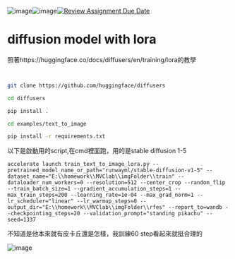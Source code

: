![image](https://github.com/mvclab-ntust-course/course3-benson5104/assets/113347980/8a50c373-109a-4da3-a05e-8a0011fb7ffe)![image](https://github.com/mvclab-ntust-course/course3-benson5104/assets/113347980/f9906187-1856-4bf8-b932-f0769ae36559)[![Review Assignment Due Date](https://classroom.github.com/assets/deadline-readme-button-24ddc0f5d75046c5622901739e7c5dd533143b0c8e959d652212380cedb1ea36.svg)](https://classroom.github.com/a/X3WkcXtG)

# diffusion model with lora

  照著https://huggingface.co/docs/diffusers/en/training/lora的教學

  ```bash
  

  git clone https://github.com/huggingface/diffusers

  cd diffusers

  pip install .

  cd examples/text_to_image

  pip install -r requirements.txt
```

以下是啟動用的script,在cmd裡面跑，用的是stable diffusion 1-5

```
accelerate launch train_text_to_image_lora.py --pretrained_model_name_or_path="runwayml/stable-diffusion-v1-5" --dataset_name="E:\\homework\\MVClab\\imgFolder\\train" --dataloader_num_workers=0 --resolution=512 --center_crop --random_flip --train_batch_size=1 --gradient_accumulation_steps=1 --max_train_steps=200 --learning_rate=1e-04 --max_grad_norm=1 --lr_scheduler="linear" --lr_warmup_steps=0 --output_dir="E:\\homework\\MVClab\\imgFolder\\rfes" --report_to=wandb --checkpointing_steps=20 --validation_prompt="standing pikachu" --seed=1337
```

不知道是他本來就有皮卡丘還是怎樣，我訓練60 step看起來就挺合理的

![image](https://github.com/mvclab-ntust-course/course3-benson5104/assets/113347980/3d414f1b-d85e-4172-bfc1-2cec407545f4)
